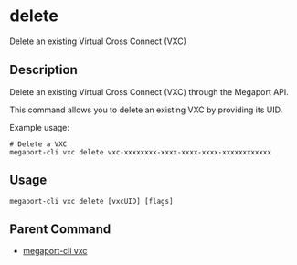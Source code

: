 # delete

Delete an existing Virtual Cross Connect (VXC)

## Description

Delete an existing Virtual Cross Connect (VXC) through the Megaport API.

This command allows you to delete an existing VXC by providing its UID.

Example usage:

```
# Delete a VXC
megaport-cli vxc delete vxc-xxxxxxxx-xxxx-xxxx-xxxx-xxxxxxxxxxxx
```



## Usage

```
megaport-cli vxc delete [vxcUID] [flags]
```



## Parent Command

* [megaport-cli vxc](vxc.md)







